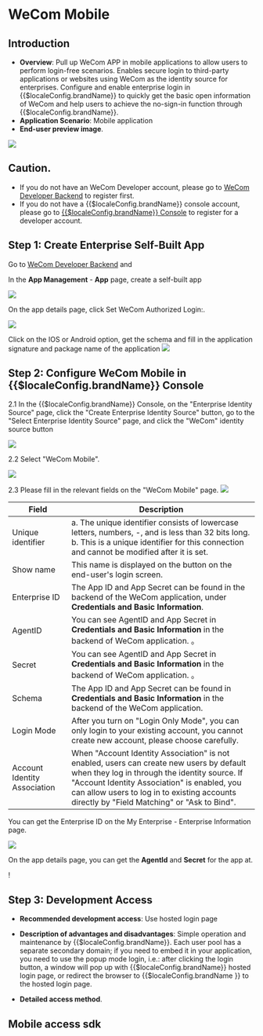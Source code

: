 # WeCom Mobile

<LastUpdated/>

## Introduction

- **Overview**: Pull up WeCom APP in mobile applications to allow users to perform login-free scenarios. Enables secure login to third-party applications or websites using WeCom as the identity source for enterprises. Configure and enable enterprise login in {{$localeConfig.brandName}} to quickly get the basic open information of WeCom and help users to achieve the no-sign-in function through {{$localeConfig.brandName}}.
- **Application Scenario**: Mobile application
- **End-user preview image**.

<img src="./images/MobileLogin.png" >

## Caution.

- If you do not have an WeCom Developer account, please go to [WeCom Developer Backend](https://work.weixin.qq.com/) to register first.
- If you do not have a {{$localeConfig.brandName}} console account, please go to [{{$localeConfig.brandName}} Console](https://{{$localeConfig.brandName}}.cn/) to register for a developer account.

## Step 1: Create Enterprise Self-Built App

Go to [WeCom Developer Backend](https://work.weixin.qq.com/wework_admin/frame#profile) and

In the **App Management** - **App** page, create a self-built app

<img src="./images/02.png" >

On the app details page, click Set WeCom Authorized Login:.

<img src="./images/04.png" >

Click on the IOS or Android option, get the schema and fill in the application signature and package name of the application
<img src="./images/05.png" >

## Step 2: Configure WeCom Mobile in {{$localeConfig.brandName}} Console

2.1 In the {{$localeConfig.brandName}} Console, on the "Enterprise Identity Source" page, click the "Create Enterprise Identity Source" button, go to the "Select Enterprise Identity Source" page, and click the "WeCom" identity source button

<img src="./images/09.png" >

2.2 Select "WeCom Mobile".

<img src="./images/10.png" >

2.3 Please fill in the relevant fields on the "WeCom Mobile" page.
<img src="./images/11.png" >

| Field                        | Description                                                                                                                                                                                                                                                                             |
| ---------------------------- | --------------------------------------------------------------------------------------------------------------------------------------------------------------------------------------------------------------------------------------------------------------------------------------- |
| Unique identifier            | a. The unique identifier consists of lowercase letters, numbers, -, and is less than 32 bits long. <br />b. This is a unique identifier for this connection and cannot be modified after it is set.                                                                                     |
| Show name                    | This name is displayed on the button on the end-user's login screen.                                                                                                                                                                                                                    | Enterprise ID |
| Enterprise ID                | The App ID and App Secret can be found in the backend of the WeCom application, under **Credentials and Basic Information**.                                                                                                                                                            | The |
| AgentID                      | You can see AgentID and App Secret in **Credentials and Basic Information** in the backend of WeCom application. 。                                                                                                                                                                     | AgentID |
| Secret                       | You can see AgentID and App Secret in **Credentials and Basic Information** in the backend of WeCom application. 。                                                                                                                                                                     |
| Schema                       | The App ID and App Secret can be found in **Credentials and Basic Information** in the backend of the WeCom application.                                                                                                                                                                | Schema |
| Login Mode                   | After you turn on "Login Only Mode", you can only login to your existing account, you cannot create new account, please choose carefully.                                                                                                                                               | Sign In Mode |
| Account Identity Association | When "Account Identity Association" is not enabled, users can create new users by default when they log in through the identity source. If "Account Identity Association" is enabled, you can allow users to log in to existing accounts directly by "Field Matching" or "Ask to Bind". |

You can get the Enterprise ID on the My Enterprise - Enterprise Information page.

<img src="./images/01.png" >

On the app details page, you can get the **AgentId** and **Secret** for the app at.

! [](./images/03.png)

## Step 3: Development Access

- **Recommended development access**: Use hosted login page

- **Description of advantages and disadvantages**: Simple operation and maintenance by {{$localeConfig.brandName}}. Each user pool has a separate secondary domain; if you need to embed it in your application, you need to use the popup mode login, i.e.: after clicking the login button, a window will pop up with {{$localeConfig.brandName}} hosted login page, or redirect the browser to {{$localeConfig.brandName }} to the hosted login page.

- **Detailed access method**.

## Mobile access sdk
